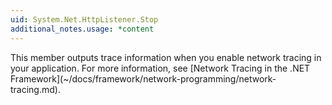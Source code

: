 ```yaml
---
uid: System.Net.HttpListener.Stop
additional_notes.usage: *content
---
```


<p>This member outputs trace information when you enable network tracing in your application. For more information, see [Network Tracing in the .NET Framework](~/docs/framework/network-programming/network-tracing.md).</p>


